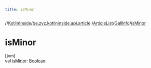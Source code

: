 ```yaml
---
title: isMinor
---
```

//[KotlinInside](../../../../index.html)/[be.zvz.kotlininside.api.article](../../index.html)
/[ArticleList](../index.html)/[GallInfo](index.html)/[isMinor](is-minor.html)

# isMinor

[jvm]\
val [isMinor](is-minor.html): [Boolean](https://kotlinlang.org/api/latest/jvm/stdlib/kotlin/-boolean/index.html)




